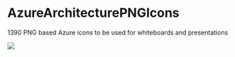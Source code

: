 # AzureArchitecturePNGIcons
1390 PNG based Azure icons to be used for whiteboards and presentations

![](../media/PNGIconsSample.png)
